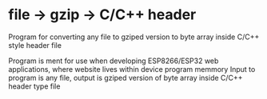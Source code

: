 # file -> gzip -> C/C++ header
Program for converting any file to gziped version to byte array inside C/C++ style header file 

Program is ment for use when developing ESP8266/ESP32 web applications, where website lives within device program memmory
Input to program is any file, output is gziped version of byte array inside C/C++ header type file
